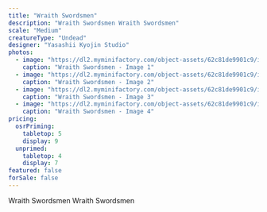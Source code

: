 ```yaml
---
title: "Wraith Swordsmen"
description: "Wraith Swordsmen Wraith Swordsmen"
scale: "Medium"
creatureType: "Undead"
designer: "Yasashii Kyojin Studio"
photos:
  - image: "https://dl2.myminifactory.com/object-assets/62c81de9901c9/images/720X720-wraith-b-bob-ps-1.jpg"
    caption: "Wraith Swordsmen - Image 1"
  - image: "https://dl2.myminifactory.com/object-assets/62c81de9901c9/images/720X720-wraith-5.jpg"
    caption: "Wraith Swordsmen - Image 2"
  - image: "https://dl2.myminifactory.com/object-assets/62c81de9901c9/images/720X720-wraith-9.jpg"
    caption: "Wraith Swordsmen - Image 3"
  - image: "https://dl2.myminifactory.com/object-assets/62c81de9901c9/images/720X720-wraith-8.jpg"
    caption: "Wraith Swordsmen - Image 4"
pricing:
  osrPriming:
    tabletop: 5
    display: 9
  unprimed:
    tabletop: 4
    display: 7
featured: false
forSale: false
---
```


Wraith Swordsmen Wraith Swordsmen